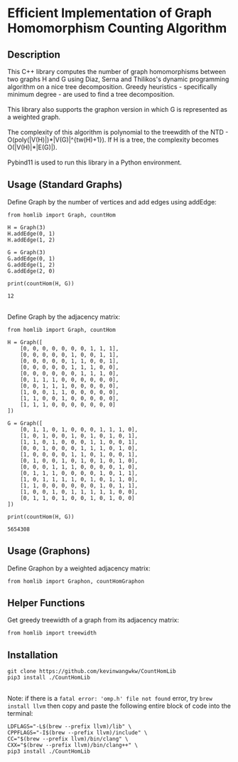 # Efficient Implementation of Graph Homomorphism Counting Algorithm

## Description

This C++ library computes the number of graph homomorphisms between two graphs H and G using Diaz, Serna and Thilikos's dynamic programming algorithm on a nice tree decomposition. Greedy heuristics - specifically minimum degree - are used to find a tree decomposition. 
<br><br>This library also supports the graphon version in which G is represented as a weighted graph.
<br><br>The complexity of this algorithm is polynomial to the treewdith of the NTD - O(poly(|V(H)|)\*|V(G)|^{tw(H)+1}). If H is a tree, the complexity becomes O(|V(H)|\*|E(G)|).
<br><br>Pybind11 is used to run this library in a Python environment.

## Usage (Standard Graphs)

Define Graph by the number of vertices and add edges using addEdge:
````
from homlib import Graph, countHom

H = Graph(3)
H.addEdge(0, 1)
H.addEdge(1, 2)

G = Graph(3)
G.addEdge(0, 1)
G.addEdge(1, 2)
G.addEdge(2, 0)

print(countHom(H, G))
````

````
12
````
<br>Define Graph by the adjacency matrix:
````
from homlib import Graph, countHom

H = Graph([
    [0, 0, 0, 0, 0, 0, 0, 1, 1, 1],
    [0, 0, 0, 0, 0, 1, 0, 0, 1, 1],
    [0, 0, 0, 0, 0, 1, 1, 0, 0, 1],
    [0, 0, 0, 0, 0, 1, 1, 1, 0, 0],
    [0, 0, 0, 0, 0, 0, 1, 1, 1, 0],
    [0, 1, 1, 1, 0, 0, 0, 0, 0, 0],
    [0, 0, 1, 1, 1, 0, 0, 0, 0, 0],
    [1, 0, 0, 1, 1, 0, 0, 0, 0, 0],
    [1, 1, 0, 0, 1, 0, 0, 0, 0, 0],
    [1, 1, 1, 0, 0, 0, 0, 0, 0, 0]
])

G = Graph([
    [0, 1, 1, 0, 1, 0, 0, 0, 1, 1, 1, 0],
    [1, 0, 1, 0, 0, 1, 0, 1, 0, 1, 0, 1],
    [1, 1, 0, 1, 0, 0, 0, 1, 1, 0, 0, 1],
    [0, 0, 1, 0, 0, 0, 1, 1, 1, 0, 1, 0],
    [1, 0, 0, 0, 0, 1, 1, 0, 1, 0, 0, 1],
    [0, 1, 0, 0, 1, 0, 1, 0, 1, 0, 1, 0],
    [0, 0, 0, 1, 1, 1, 0, 0, 0, 0, 1, 0],
    [0, 1, 1, 1, 0, 0, 0, 0, 1, 0, 1, 1],
    [1, 0, 1, 1, 1, 1, 0, 1, 0, 1, 1, 0],
    [1, 1, 0, 0, 0, 0, 0, 0, 1, 0, 1, 1],
    [1, 0, 0, 1, 0, 1, 1, 1, 1, 1, 0, 0],
    [0, 1, 1, 0, 1, 0, 0, 1, 0, 1, 0, 0]
])

print(countHom(H, G))
````

````
5654308
````

## Usage (Graphons)

Define Graphon by a weighted adjacency matrix:
````
from homlib import Graphon, countHomGraphon
````

## Helper Functions
Get greedy treewidth of a graph from its adjacency matrix:
````
from homlib import treewidth
````


## Installation

````
git clone https://github.com/kevinwangwkw/CountHomLib
pip3 install ./CountHomLib
````

<br>Note: if there is a ````fatal error: 'omp.h' file not found```` error, try ````brew install llvm```` then copy and paste the following entire block of code into the terminal:
````
LDFLAGS="-L$(brew --prefix llvm)/lib" \
CPPFLAGS="-I$(brew --prefix llvm)/include" \
CC="$(brew --prefix llvm)/bin/clang" \
CXX="$(brew --prefix llvm)/bin/clang++" \
pip3 install ./CountHomLib
````
